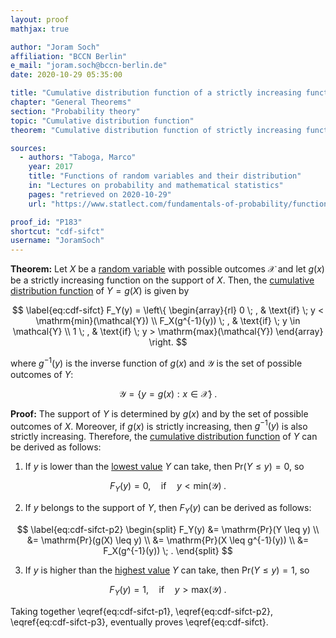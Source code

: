 ```yaml
---
layout: proof
mathjax: true

author: "Joram Soch"
affiliation: "BCCN Berlin"
e_mail: "joram.soch@bccn-berlin.de"
date: 2020-10-29 05:35:00

title: "Cumulative distribution function of a strictly increasing function of a random variable"
chapter: "General Theorems"
section: "Probability theory"
topic: "Cumulative distribution function"
theorem: "Cumulative distribution function of strictly increasing function"

sources:
  - authors: "Taboga, Marco"
    year: 2017
    title: "Functions of random variables and their distribution"
    in: "Lectures on probability and mathematical statistics"
    pages: "retrieved on 2020-10-29"
    url: "https://www.statlect.com/fundamentals-of-probability/functions-of-random-variables-and-their-distribution#hid2"

proof_id: "P183"
shortcut: "cdf-sifct"
username: "JoramSoch"
---
```



**Theorem:** Let $X$ be a [random variable](/D/rvar) with possible outcomes $\mathcal{X}$ and let $g(x)$ be a strictly increasing function on the support of $X$. Then, the [cumulative distribution function](/D/cdf) of $Y = g(X)$ is given by

$$ \label{eq:cdf-sifct}
F_Y(y) = \left\{
\begin{array}{rl}
0 \; , & \text{if} \; y < \mathrm{min}(\mathcal{Y}) \\
F_X(g^{-1}(y)) \; , & \text{if} \; y \in \mathcal{Y} \\
1 \; , & \text{if} \; y > \mathrm{max}(\mathcal{Y})
\end{array}
\right.
$$

where $g^{-1}(y)$ is the inverse function of $g(x)$ and $\mathcal{Y}$ is the set of possible outcomes of $Y$:

$$ \label{eq:Y-range}
\mathcal{Y} = \left\lbrace y = g(x): x \in \mathcal{X} \right\rbrace \; .
$$


**Proof:** The support of $Y$ is determined by $g(x)$ and by the set of possible outcomes of $X$. Moreover, if $g(x)$ is strictly increasing, then $g^{-1}(y)$ is also strictly increasing. Therefore, the [cumulative distribution function](/D/cdf) of $Y$ can be derived as follows:

1) If $y$ is lower than the [lowest value](/D/min) $Y$ can take, then $\mathrm{Pr}(Y \leq y) = 0$, so

$$ \label{eq:cdf-sifct-p1}
F_Y(y) = 0, \quad \text{if} \quad y < \mathrm{min}(\mathcal{Y}) \; .
$$

2) If $y$ belongs to the support of $Y$, then $F_Y(y)$ can be derived as follows:

$$ \label{eq:cdf-sifct-p2}
\begin{split}
F_Y(y) &= \mathrm{Pr}(Y \leq y) \\
&= \mathrm{Pr}(g(X) \leq y) \\
&= \mathrm{Pr}(X \leq g^{-1}(y)) \\
&= F_X(g^{-1}(y)) \; .
\end{split}
$$

3) If $y$ is higher than the [highest value](/D/max) $Y$ can take, then $\mathrm{Pr}(Y \leq y) = 1$, so

$$ \label{eq:cdf-sifct-p3}
F_Y(y) = 1, \quad \text{if} \quad y > \mathrm{max}(\mathcal{Y}) \; .
$$

Taking together \eqref{eq:cdf-sifct-p1}, \eqref{eq:cdf-sifct-p2}, \eqref{eq:cdf-sifct-p3}, eventually proves \eqref{eq:cdf-sifct}.